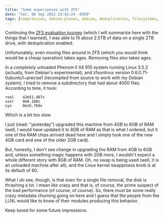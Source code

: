 ```yaml
---
title: "Some experiences with ZFS"
date: "Sat, 08 Sep 2012 23:42:24 -0300"
tags: [compression, debian-planet, debian, deduplication, filesystems, free-software, linux, zfs]
---
```


Continuing the [ZFS evaluation journey][0] (which I will summarize here with
the things that I learned), I was able to fit about 2.5TB of data on a
single 2TB drive, with deduplication enabled.

Unfortunately, even *moving* files around in ZFS (which you would think
would be a cheap operation) takes ages. Removing files also takes ages.

In a *completely* unloaded Phenom II X4 910 system running Linux 3.5.2
(actually, from Debian's experimental), and zfsonlinux version
0.6.0.71-0ubuntu1~precise1 (recompiled from source to work with my Debian
system), I tried to remove a subdirectory that had about 4000
files. According to time, it took:

    real    42m51.487s
    user    0m0.188s
    sys     0m16.769s

Which is a bit too slow.

I just (read: "yesterday") upgraded this machine from 4GB to 6GB of RAM
(well, I would have updated it to 8GB of RAM as that is what I ordered, but
it one of the RAM chips arrived dead here and I simply took one of the new
4GB card and one of the older 2GB card).

But, honestly, I don't see change in upgrading the RAM from 4GB to 6GB and,
unless something magic happens with 2GB more, I wouldn't expect a whole
different story with 8GB of RAM. Oh, no swap is being used (well, it is an
unloaded machine after all), and the Linux kernel swappiness knob is at its
default of 60.

What I *do* see, though, is that even for a single file removal, the disk is
thrashing a lot. I mean *like* crazy and that is, of course, the prime
suspect of the bad performance (of course, of course). So, there must be
some really crazy metadata churning going on here and I guess that the
people from the LLNL would like to know of their modules producing this
behavior.

Keep tuned for some future impressions.

[0]: https://plus.google.com/117659222649141007981/posts/T3BcxA7wKjK


